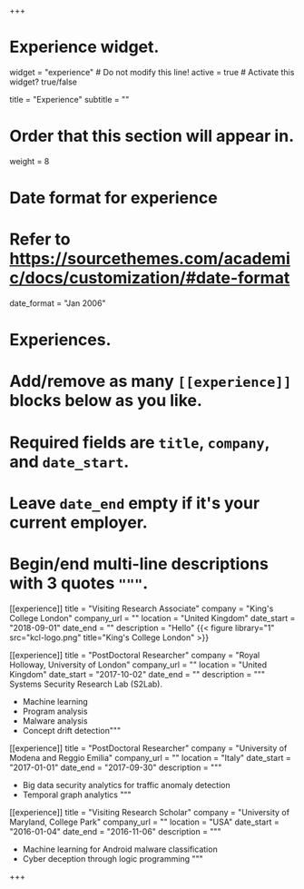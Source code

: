 +++
# Experience widget.
widget = "experience"  # Do not modify this line!
active = true  # Activate this widget? true/false

title = "Experience"
subtitle = ""

# Order that this section will appear in.
weight = 8

# Date format for experience
#   Refer to https://sourcethemes.com/academic/docs/customization/#date-format
date_format = "Jan 2006"

# Experiences.
#   Add/remove as many `[[experience]]` blocks below as you like.
#   Required fields are `title`, `company`, and `date_start`.
#   Leave `date_end` empty if it's your current employer.
#   Begin/end multi-line descriptions with 3 quotes `"""`.
[[experience]]
title = "Visiting Research Associate"
company = "King's College London"
company_url = ""
location = "United Kingdom"
date_start = "2018-09-01"
date_end = ""
description = "Hello"
{{< figure library="1" src="kcl-logo.png" title="King's College London" >}}

[[experience]]
title = "PostDoctoral Researcher"
company = "Royal Holloway, University of London"
company_url = ""
location = "United Kingdom"
date_start = "2017-10-02"
date_end = ""
description = """
Systems Security Research Lab (S2Lab).

* Machine learning
* Program analysis
* Malware analysis
* Concept drift detection"""


[[experience]]
title = "PostDoctoral Researcher"
company = "University of Modena and Reggio Emilia"
company_url = ""
location = "Italy"
date_start = "2017-01-01"
date_end = "2017-09-30"
description = """
  * Big data security analytics for traffic anomaly detection
  * Temporal graph analytics
"""


[[experience]]
title = "Visiting Research Scholar"
company = "University of Maryland, College Park"
company_url = ""
location = "USA"
date_start = "2016-01-04"
date_end = "2016-11-06"
description = """
  * Machine learning for Android malware classification
  * Cyber deception through logic programming
"""

+++
